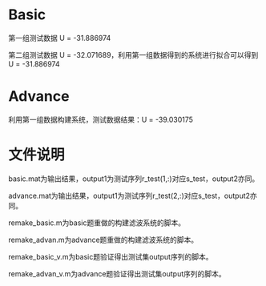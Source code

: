 # Basic

第一组测试数据 U = -31.886974

第二组测试数据 U = -32.071689，利用第一组数据得到的系统进行拟合可以得到U = -31.886974

# Advance

利用第一组数据构建系统，测试数据结果：U = -39.030175

# 文件说明

basic.mat为输出结果，output1为测试序列r_test(1,:)对应s_test，output2亦同。

advance.mat为输出结果，output1为测试序列r_test(2,:)对应s_test，output2亦同。

remake_basic.m为basic题重做的构建滤波系统的脚本。

remake_advan.m为advance题重做的构建滤波系统的脚本。

remake_basic_v.m为basic题验证得出测试集output序列的脚本。

remake_advan_v.m为advance题验证得出测试集output序列的脚本。